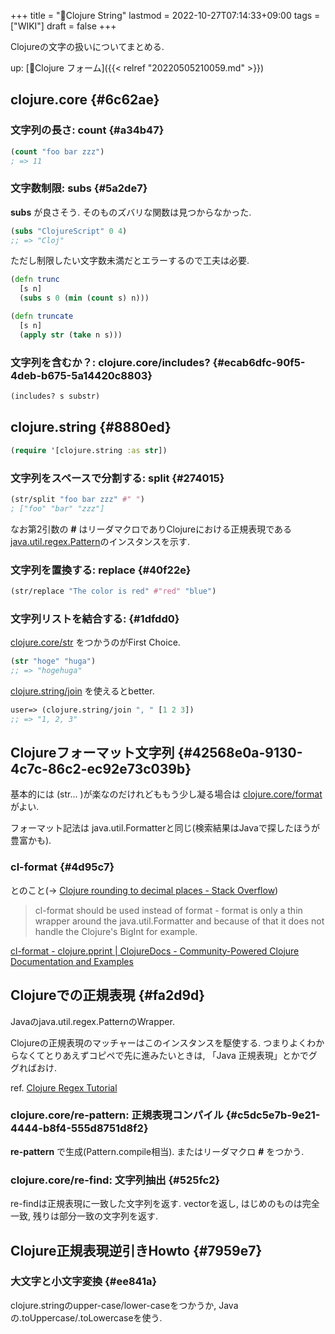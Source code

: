+++
title = "📝Clojure String"
lastmod = 2022-10-27T07:14:33+09:00
tags = ["WIKI"]
draft = false
+++

Clojureの文字の扱いについてまとめる.

up: [📝Clojure フォーム]({{< relref "20220505210059.md" >}})


## clojure.core {#6c62ae}


### 文字列の長さ: **count** {#a34b47}

```clojure
(count "foo bar zzz")
; => 11
```


### 文字数制限: subs {#5a2de7}

**subs** が良さそう. そのものズバリな関数は見つからなかった.

```clojure
(subs "ClojureScript" 0 4)
;; => "Cloj"
```

ただし制限したい文字数未満だとエラーするので工夫は必要.

```clojure
(defn trunc
  [s n]
  (subs s 0 (min (count s) n)))

(defn truncate
  [s n]
  (apply str (take n s)))
```


### 文字列を含むか？: clojure.core/includes? {#ecab6dfc-90f5-4deb-b675-5a14420c8803}

```clojure
(includes? s substr)
```


## clojure.string {#8880ed}

```clojure
(require '[clojure.string :as str])
```


### 文字列をスペースで分割する: split {#274015}

```clojure
(str/split "foo bar zzz" #" ")
; ["foo" "bar" "zzz"]
```

なお第2引数の **#** はリーダマクロでありClojureにおける正規表現である [java.util.regex.Pattern](#c5dc5e7b-9e21-4444-b8f4-555d8751d8f2)のインスタンスを示す.


### 文字列を置換する: replace {#40f22e}

```clojure
(str/replace "The color is red" #"red" "blue")
```


### 文字列リストを結合する: {#1dfdd0}

[clojure.core/str](https://clojuredocs.org/clojure.core/str) をつかうのがFirst Choice.

```clojure
(str "hoge" "huga")
;; => "hogehuga"
```

[clojure.string/join](https://clojuredocs.org/clojure.string/join) を使えるとbetter.

```clojure
user=> (clojure.string/join ", " [1 2 3])
;; => "1, 2, 3"
```


## Clojureフォーマット文字列 {#42568e0a-9130-4c7c-86c2-ec92e73c039b}

基本的には (str... )が楽なのだけれどももう少し凝る場合は [clojure.core/format](https://clojuredocs.org/clojure.core/format) がよい.

フォーマット記法は java.util.Formatterと同じ(検索結果はJavaで探したほうが豊富かも).


### cl-format {#4d95c7}

とのこと(-> [Clojure rounding to decimal places - Stack Overflow](https://stackoverflow.com/questions/10751638/clojure-rounding-to-decimal-places))

> cl-format should be used instead of format - format is only a thin wrapper around the java.util.Formatter and because of that it does not handle the Clojure's BigInt for example.

[cl-format - clojure.pprint | ClojureDocs - Community-Powered Clojure Documentation and Examples](https://clojuredocs.org/clojure.pprint/cl-format)


## Clojureでの正規表現 {#fa2d9d}

Javaのjava.util.regex.PatternのWrapper.

Clojureの正規表現のマッチャーはこのインスタンスを駆使する. つまりよくわからなくてとりあえずコピペで先に進みたいときは, 「Java 正規表現」とかでググればおけ.

ref. [Clojure Regex Tutorial](https://ericnormand.me/mini-guide/clojure-regex)


### clojure.core/re-pattern: 正規表現コンパイル {#c5dc5e7b-9e21-4444-b8f4-555d8751d8f2}

**re-pattern** で生成(Pattern.compile相当). またはリーダマクロ **#** をつかう.


### clojure.core/re-find: 文字列抽出 {#525fc2}

re-findは正規表現に一致した文字列を返す. vectorを返し, はじめのものは完全一致, 残りは部分一致の文字列を返す.


## Clojure正規表現逆引きHowto {#7959e7}


### 大文字と小文字変換 {#ee841a}

clojure.stringのupper-case/lower-caseをつかうか, Javaの.toUppercase/.toLowercaseを使う.
